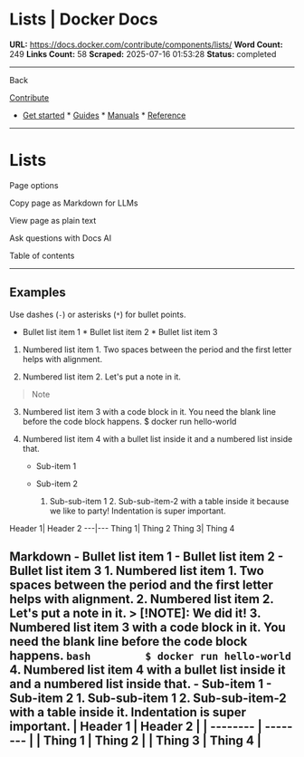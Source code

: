 # Lists | Docker Docs

**URL:** https://docs.docker.com/contribute/components/lists/
**Word Count:** 249
**Links Count:** 58
**Scraped:** 2025-07-16 01:53:28
**Status:** completed

---

Back

[Contribute](https://docs.docker.com/contribute/)

  * [Get started](https://docs.docker.com/get-started/)   * [Guides](https://docs.docker.com/guides/)   * [Manuals](https://docs.docker.com/manuals/)   * [Reference](https://docs.docker.com/reference/)

* * *

# Lists

Page options

Copy page as Markdown for LLMs

View page as plain text

Ask questions with Docs AI

Table of contents

* * *

## Examples

Use dashes \(`-`\) or asterisks \(`*`\) for bullet points.

  * Bullet list item 1   * Bullet list item 2   * Bullet list item 3

  1. Numbered list item 1. Two spaces between the period and the first letter helps with alignment.

  2. Numbered list item 2. Let's put a note in it.

> Note

  3. Numbered list item 3 with a code block in it. You need the blank line before the code block happens.                    $ docker run hello-world

  4. Numbered list item 4 with a bullet list inside it and a numbered list inside that.

     * Sub-item 1

     * Sub-item 2

       1. Sub-sub-item 1        2. Sub-sub-item-2 with a table inside it because we like to party\! Indentation is super important.

Header 1| Header 2   ---|---   Thing 1| Thing 2   Thing 3| Thing 4     

## Markdown               - Bullet list item 1     - Bullet list item 2     - Bullet list item 3          1.  Numbered list item 1. Two spaces between the period and the first letter         helps with alignment.          2.  Numbered list item 2. Let's put a note in it.              > [!NOTE]: We did it!          3.  Numbered list item 3 with a code block in it. You need the blank line before         the code block happens.              ```bash         $ docker run hello-world         ```          4.  Numbered list item 4 with a bullet list inside it and a numbered list         inside that.              - Sub-item 1         - Sub-item 2                1.  Sub-sub-item 1           2.  Sub-sub-item-2 with a table inside it.               Indentation is super important.                    | Header 1 | Header 2 |               | -------- | -------- |               | Thing 1  | Thing 2  |               | Thing 3  | Thing 4  |